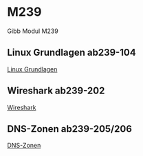 # M239
Gibb Modul M239 

## Linux Grundlagen ab239-104
[Linux Grundlagen](/linux_crashcourse/ab104.md)

## Wireshark ab239-202
[Wireshark](/wireshark_crashcourse/001-wireshark_crashcourse.md)

## DNS-Zonen ab239-205/206
[DNS-Zonen](/DNS_Zonen/002-DNS_server_konfigurieren.md)
